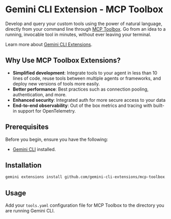 # Gemini CLI Extension - MCP Toolbox

Develop and query your custom tools using the power of natural language, directly
from your command line through [MCP
Toolbox](https://github.com/googleapis/genai-toolbox). Go from an idea to a
running, invocable tool in minutes, without ever leaving your terminal.

Learn more about [Gemini CLI Extensions](https://github.com/google-gemini/gemini-cli/blob/main/docs/extension.md).

## Why Use MCP Toolbox Extensions?

* **Simplified development**: Integrate tools to your agent in less than 10 lines of code, reuse tools between multiple agents or frameworks, and deploy new versions of tools more easily.
* **Better performance**: Best practices such as connection pooling, authentication, and more.
* **Enhanced security**: Integrated auth for more secure access to your data
* **End-to-end observability**: Out of the box metrics and tracing with built-in
  support for OpenTelemetry.

## Prerequisites

Before you begin, ensure you have the following:

*   [Gemini CLI](https://github.com/google-gemini/gemini-cli) installed.

## Installation

```bash
gemini extensions install github.com/gemini-cli-extensions/mcp-toolbox.git
```

## Usage

Add your `tools.yaml` configuration file for MCP Toolbox to the directory you
are running Gemini CLI.